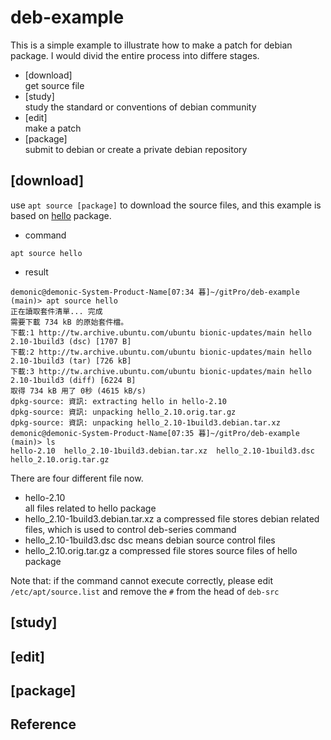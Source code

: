# deb-example

This is a simple example to illustrate how to make a patch for debian package. I would divid the entire process into differe stages.
* [download]  
  get source file
* [study]  
  study the standard or conventions of debian community
* [edit]  
  make a patch
* [package]  
  submit to debian or create a private debian repository

## [download]

use `apt source [package]` to download the source files, and this example is based on [hello](http://www.gnu.org/software/hello/) package.

* command
```
apt source hello
```

* result
```
demonic@demonic-System-Product-Name[07:34 暮]~/gitPro/deb-example (main)> apt source hello
正在讀取套件清單... 完成
需要下載 734 kB 的原始套件檔。
下載:1 http://tw.archive.ubuntu.com/ubuntu bionic-updates/main hello 2.10-1build3 (dsc) [1707 B]
下載:2 http://tw.archive.ubuntu.com/ubuntu bionic-updates/main hello 2.10-1build3 (tar) [726 kB]
下載:3 http://tw.archive.ubuntu.com/ubuntu bionic-updates/main hello 2.10-1build3 (diff) [6224 B]
取得 734 kB 用了 0秒 (4615 kB/s)
dpkg-source: 資訊: extracting hello in hello-2.10
dpkg-source: 資訊: unpacking hello_2.10.orig.tar.gz
dpkg-source: 資訊: unpacking hello_2.10-1build3.debian.tar.xz
demonic@demonic-System-Product-Name[07:35 暮]~/gitPro/deb-example (main)> ls
hello-2.10  hello_2.10-1build3.debian.tar.xz  hello_2.10-1build3.dsc  hello_2.10.orig.tar.gz
```

There are four different file now.
* hello-2.10  
  all files related to hello package
* hello_2.10-1build3.debian.tar.xz
  a compressed file stores debian related files, which is used to control deb-series command
* hello_2.10-1build3.dsc
  dsc means debian source control files
* hello_2.10.orig.tar.gz
  a compressed file stores source files of hello package

Note that: if the command cannot execute correctly, please edit `/etc/apt/source.list` and remove the `#` from the head of `deb-src`  


## [study]


## [edit]


## [package]


## Reference

